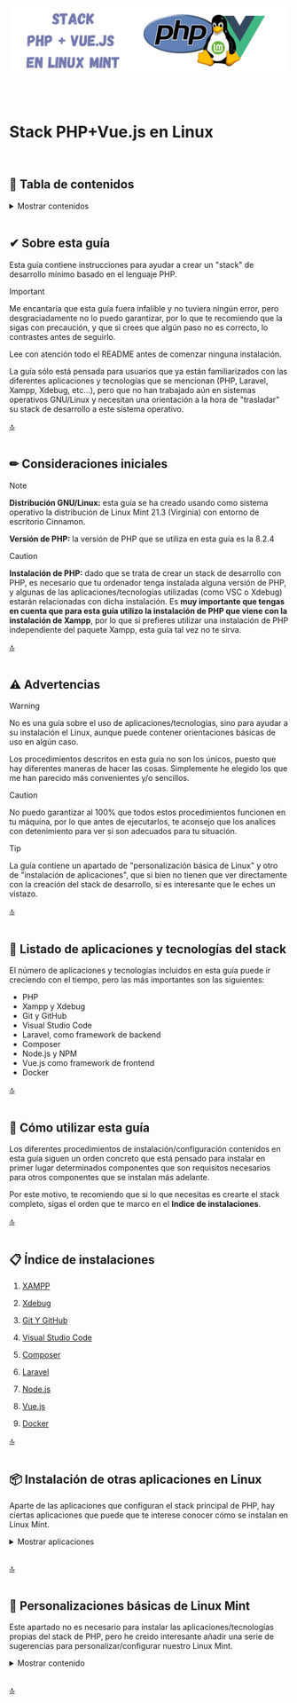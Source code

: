 ![stack_php_vue_linux](img/bannerStack1.png)

<br>
<br>

# Stack PHP+Vue.js en Linux
<br>

## 📖 Tabla de contenidos

<details>
<summary>Mostrar contenidos</summary>
<br>
   
- [Sobre esta guía](#-sobre-esta-guía)
- [Consideraciones iniciales](#-consideraciones-iniciales)
- [Advertencias](#-advertencias)
- [Listado de aplicaciones y tecnologías del stack](#-listado-de-aplicaciones-y-tecnologías-del-stack)
- [Cómo utilizar esta guía](#-cómo-utilizar-esta-guía)
- [Índice de instalaciones](#-índice-de-instalaciones)
- [Instalación de otras aplicaciones en Linux (Chrome, ...)](#-instalación-de-otras-aplicaciones-en-linux)
- [Personalizaciones básicas de Linux Mint](#-personalizaciones-básicas-de-linux-mint)
   
</details>
<br>

## ✔ Sobre esta guía

Esta guía contiene instrucciones para ayudar a crear un "stack" de desarrollo mínimo basado en el lenguaje PHP.

>[!IMPORTANT]
>
>Me encantaría que esta guía fuera infalible y no tuviera ningún error, pero desgraciadamente no lo puedo garantizar, por lo que te recomiendo que la sigas con precaución, y que si crees que algún paso no es correcto, lo contrastes antes de seguirlo. 
>
>Lee con atención todo el README antes de comenzar ninguna instalación.
>
>La guía sólo está pensada para usuarios que ya están familiarizados con las diferentes aplicaciones y tecnologías que se mencionan (PHP, Laravel, Xampp, Xdebug, etc...), pero que no han trabajado aún en sistemas operativos GNU/Linux y necesitan una orientación a la hora de "trasladar" su stack de desarrollo a este sistema operativo.

[🔝](#stack-phpvuejs-en-linux)
<br>
<br>

## ✏ Consideraciones iniciales

>[!NOTE]
>
>**Distribución GNU/Linux:** esta guía se ha creado usando como sistema operativo la distribución de Linux Mint 21.3 (Virginia) con entorno de escritorio Cinnamon.
>
>**Versión de PHP:** la versión de PHP que se utiliza en esta guía es la 8.2.4

>[!CAUTION]
>
>**Instalación de PHP:** dado que se trata de crear un stack de desarrollo con PHP, es necesario que tu ordenador tenga instalada alguna versión de PHP, y algunas de las aplicaciones/tecnologías utilizadas (como VSC o Xdebug) estarán relacionadas con dicha instalación. Es **muy importante que tengas en cuenta que para esta guía utilizo la instalación de PHP que viene con la instalación de Xampp**, por lo que si prefieres utilizar una instalación de PHP independiente del paquete Xampp, esta guía tal vez no te sirva.

[🔝](#stack-phpvuejs-en-linux)
<br>
<br>

## ⚠ Advertencias

>[!WARNING]
>
>No es una guía sobre el uso de aplicaciones/tecnologías, sino para ayudar a su instalación el Linux, aunque puede contener orientaciones básicas de uso en algún caso.
>
>
>Los procedimientos descritos en esta guía no son los únicos, puesto que hay diferentes maneras de hacer las cosas. Simplemente he elegido los que me han parecido más convenientes y/o sencillos.

>[!CAUTION]
>
>No puedo garantizar al 100% que todos estos procedimientos funcionen en tu máquina, por lo que antes de ejecutarlos, te aconsejo que los analices con detenimiento para ver si son adecuados para tu situación.

>[!TIP]
>
>La guía contiene un apartado de "personalización básica de Linux" y otro de "instalación de aplicaciones", que si bien no tienen que ver directamente con la creación del stack de desarrollo, sí es interesante que le eches un vistazo.

[🔝](#stack-phpvuejs-en-linux)
<br>
<br>


## 🧾 Listado de aplicaciones y tecnologías del stack

El número de aplicaciones y tecnologías incluidos en esta guía puede ir creciendo con el tiempo, pero las más importantes son las siguientes:

- PHP
- Xampp y Xdebug
- Git y GitHub
- Visual Studio Code
- Laravel, como framework de backend
- Composer
- Node.js y NPM
- Vue.js como framework de frontend
- Docker

[🔝](#stack-phpvuejs-en-linux)
<br>
<br>

## 🧭 Cómo utilizar esta guía

Los diferentes procedimientos de instalación/configuración contenidos en esta guía siguen un orden concreto que está pensado para instalar en primer lugar determinados componentes que son requisitos necesarios para otros componentes que se instalan más adelante.

Por este motivo, te recomiendo que si lo que necesitas es crearte el stack completo, sigas el orden que te marco en el **Indice de instalaciones**.

[🔝](#stack-phpvuejs-en-linux)
<br>
<br>

## 📋 Índice de instalaciones

1. [XAMPP](/Stack%20principal/01-XAMPP.md)

2. [Xdebug](/Stack%20principal/02-Xdebug.md)

3. [Git Y GitHub](/Stack%20principal/03-Git-y-GitHub.md)

4. [Visual Studio Code](/Stack%20principal/04-VSC.md)

5. [Composer](/Stack%20principal/05-Composer.md)

6. [Laravel](/Stack%20principal/06-Laravel.md)

7. [Node.js](/Stack%20principal/07-NodeJs.md)

8. [Vue.js](/Stack%20principal/08-VueJs.md)

9. [Docker](/Stack%20principal/09-Docker.md)


[🔝](#stack-phpvuejs-en-linux)
<br>
<br>

## 📦 Instalación de otras aplicaciones en Linux

Aparte de las aplicaciones que configuran el stack principal de PHP, hay ciertas aplicaciones que puede que te interese conocer cómo se instalan en Linux Mint.

<details>
<summary>Mostrar aplicaciones</summary>
<br>
   
- [Actualización de paquetes APT](/Otras%20aplicaciones/Actualización-de-paquetes.md)
- [Google Chrome](/Otras%20aplicaciones/Google-Chrome.md)
   
</details>
<br>
    
[🔝](#stack-phpvuejs-en-linux)
<br>
<br>

## 🎨 Personalizaciones básicas de Linux Mint

Este apartado no es necesario para instalar las aplicaciones/tecnologías propias del stack de PHP, pero he creido interesante añadir una serie de sugerencias para personalizar/configurar nuestro Linux Mint.

<details>
<summary>Mostrar contenido</summary>
<br>
   
- [Personalizaciones](Personalización%20Linux%20Mint/Personalizaciones-básicas.md)
- [Configuraciones](Personalización%20Linux%20Mint/Configuraciones-básicas.md)
   
</details>
<br>
    
[🔝](#stack-phpvuejs-en-linux)
<br>
<br>


